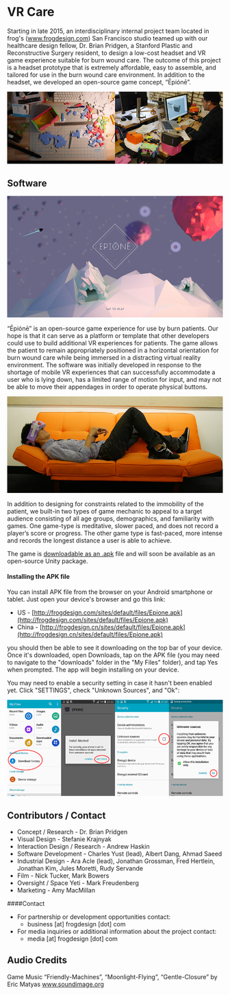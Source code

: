 # VR Care
Starting in late 2015, an interdisciplinary internal project team located in frog's (www.frogdesign.com) San Francisco studio teamed up with our healthcare design fellow, Dr. Brian Pridgen, a Stanford Plastic and Reconstructive Surgery resident, to design a low-cost headset and VR game experience suitable for burn wound care. The outcome of this project is a headset prototype that is extremely affordable, easy to assemble, and tailored for use in the burn wound care environment. In addition to the headset, we developed an open-source game concept, “Ēpiónē”.

![Prototyping the VR headset design](imgs/headsetPrototyping.jpg)

## Software
![Epione game software](imgs/VR-titlescreen-out-of-headset.jpg)

“Ēpiónē” is an open-source game experience for use by burn patients. Our hope is that it can serve as a platform or template that other developers could use to build additional VR experiences for patients. The game allows the patient to remain appropriately positioned in a horizontal orientation for burn wound care while being immersed in a distracting virtual reality environment. The software was initially developed in response to the shortage of mobile VR experiences that can successfully accommodate a user who is lying down, has a limited range of motion for input, and may not be able to move their appendages in order to operate physical buttons.

![Patient Orientation](imgs/horizontal.jpg)

In addition to designing for constraints related to the immobility of the patient, we built-in two types of game mechanic to appeal to a target audience consisting of all age groups, demographics, and familiarity with games. One game-type is meditative, slower paced, and does not record a player’s score or progress. The other game type is fast-paced, more intense and records the longest distance a user is able to achieve.

The game is [downloadable as an .apk](http://frogdesign.com/sites/default/files/Epione.apk) file and will soon be available as an open-source Unity package.

#### Installing the APK file
You can install APK file from the browser on your Android smartphone or tablet. Just open your device's browser and go this link:
* US - [http://frogdesign.com/sites/default/files/Epione.apk](http://frogdesign.com/sites/default/files/Epione.apk)
* China - [http://frogdesign.cn/sites/default/files/Epione.apk](http://frogdesign.cn/sites/default/files/Epione.apk)

you should then be able to see it downloading on the top bar of your device. Once it's downloaded, open Downloads, tap on the APK file (you may need to navigate to the "downloads" folder in the "My Files" folder), and tap Yes when prompted. The app will begin installing on your device.

You may need to enable a security setting in case it hasn't been enabled yet. Click "SETTINGS", check "Unknown Sources", and "Ok":

![Epione game software](imgs/securityLong.jpg)


## Contributors / Contact
* Concept / Research - Dr. Brian Pridgen
* Visual Design - Stefanie Krajnyak
* Interaction Design / Research - Andrew Haskin
* Software Development - Charles Yust (lead), Albert Dang, Ahmad Saeed
* Industrial Design - Ara Acle (lead), Jonathan Grossman, Fred Hertlein, Jonathan Kim, Jules Moretti, Rudy Servande
* Film - Nick Tucker, Mark Bowers
* Oversight / Space Yeti - Mark Freudenberg
* Marketing - Amy MacMillan

####Contact
* For partnership or development opportunities contact:
	* business [at] frogdesign [dot] com
* For media inquiries or additional information about the project contact:
	* media [at] frogdesign [dot] com

## Audio Credits
Game Music
“Friendly-Machines”, “Moonlight-Flying”, “Gentle-Closure”
by Eric Matyas
www.soundimage.org
